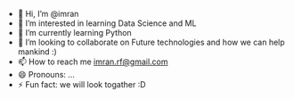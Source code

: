 - 👋 Hi, I’m @imran
- 👀 I’m interested in learning Data Science and ML
- 🌱 I’m currently learning Python
- 💞️ I’m looking to collaborate on Future technologies and how we can help mankind :)
- 📫 How to reach me imran.rf@gmail.com
- 😄 Pronouns: ...
- ⚡ Fun fact: we will look togather :D

<!---
imramrfds/imramrfds is a ✨ special ✨ repository because its `README.md` (this file) appears on your GitHub profile.
You can click the Preview link to take a look at your changes.
--->
